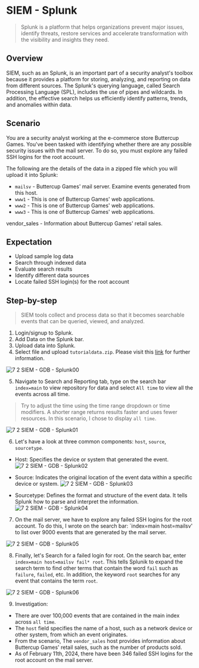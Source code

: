 # SIEM - Splunk 
> Splunk is a platform that helps organizations prevent major issues, identify threats, restore services and accelerate transformation with the visibility and insights they need.

## Overview 
SIEM, such as an Splunk, is an important part of a security analyst's toolbox because it provides a platform for storing, analyzing, and reporting on data from different sources. The Splunk's querying language, called Search Processing Language (SPL), includes the use of pipes and wildcards. In addition, the effective search helps us efficiently identify patterns, trends, and anomalies within data. 

## Scenario 
You are a security analyst working at the e-commerce store Buttercup Games. You've been tasked with identifying whether there are any possible security issues with the mail server. To do so, you must explore any failed SSH logins for the root account.  

The following are the details of the data in a zipped file which you will upload it into Splunk: 
* `mailsv` - Buttercup Games' mail server. Examine events generated from this host.
* `www1` - This is one of Buttercup Games' web applications.
* `www2` - This is one of Buttercup Games' web applications.
* `www3` - This is one of Buttercup Games' web applications.

vendor_sales - Information about Buttercup Games' retail sales.
## Expectation
* Upload sample log data
* Search through indexed data
* Evaluate search results
* Identify different data sources
* Locate failed SSH login(s) for the root account

## Step-by-step
> SIEM tools collect and process data so that it becomes searchable events that can be queried, viewed, and analyzed.
1. Login/signup to Splunk.
2. Add Data on the Splunk bar. 
3. Upload data into Splunk.
4. Select file and upload `tutorialdata.zip`. Please visit this [link](https://drive.google.com/file/d/1nDz_DZB4ADbD4tvaDa54_l1FoT_jtVy4/view) for further information. 
   
![7 2 SIEM - GDB - Splunk00](https://github.com/user-attachments/assets/b6851a20-8ef8-4e3c-a952-c58a45dec314)

5. Navigate to Search and Reporting tab, type on the search bar `index=main` to view repository for data and select `All time` to view all the events across all time. 
> Try to adjust the time using the time range dropdown or time modifiers. A shorter range returns results faster and uses fewer resources. In this scenario, I chose to display `all time`. 
   
![7 2 SIEM - GDB - Splunk01](https://github.com/user-attachments/assets/605d70fd-a84e-49a7-8e58-41d5af2dbe68)

6. Let's have a look at three common components: `host`, `source`, `sourcetype`.
* Host: Specifies the device or system that generated the event.
![7 2 SIEM - GDB - Splunk02](https://github.com/user-attachments/assets/a1cfe95d-0578-472e-8861-1eab4239c5a6)

* Source: Indicates the original location of the event data within a specific device or system.
![7 2 SIEM - GDB - Splunk03](https://github.com/user-attachments/assets/9d298800-7bd5-4562-91ba-e0895018f748)

* Sourcetype: Defines the format and structure of the event data. It tells Splunk how to parse and interpret the information.
![7 2 SIEM - GDB - Splunk04](https://github.com/user-attachments/assets/f6095f5d-3681-4f3a-899f-46d3c054dc91)

7. On the mail server, we have to explore any failed SSH logins for the root account. To do this, I wrote on the search bar: `index=main host=mailsv' to list over 9000 events that are generated by the mail server. 
 
![7 2 SIEM - GDB - Splunk05](https://github.com/user-attachments/assets/56b4299f-2838-47cc-8f2b-8efc2d2a3e28)

8. Finally, let's Search for a failed login for root. On the search bar, enter `index=main host=mailsv fail* root`. This tells Splunik to expand the search term to find other terms that contain the word `fail` such as `failure`, `failed`, etc. In addition, the keyword `root` searches for any event that contains the term `root`.  
   
![7 2 SIEM - GDB - Splunk06](https://github.com/user-attachments/assets/9c7efccf-53e3-42f3-9b10-d297cc1fe0df)

9. Investigation:
* There are over 100,000 events that are contained in the main index across `all time`.
* The `host` field specifies the name of a host, such as a network device or other system, from which an event originates.
* From the scenario, The `vendor_sales` host provides information about Buttercup Games' retail sales, such as the number of products sold.
* As of February 11th, 2024, there have been 346 failed SSH logins for the root account on the mail server.
